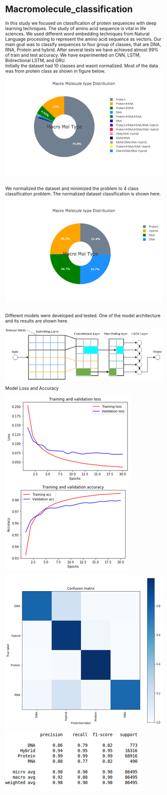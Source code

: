 # Macromolecule_classification
In this study we focused on classification of protein sequences with deep learning techniques. The study of amino acid sequence is vital in life sciences.  We used different word embedding techniques from Natural Language processing to represent the amino acid   sequence   as   vectors. Our main goal was to classify sequences to four group of classes, that are DNA, RNA, Protein and hybrid. After several tests we have achieved almost 99% of train and test accuracy. We have experimented on CNN, LSTM, Bidirectional LSTM, and GRU. 
</br>
Initially the dataset had 10 classes and wasnt normalized. Most of the data was from protein class as shown in figure below.</br>
![Screenshot](images/newplot.png)


</br>
We normalized the dataset and minimized the problem to 4 class classification problem. The normalized dataset classification is shown here.

![Screenshot](images/newplot1.png)

</br>
Different models were developed and tested. One of the model architecture and its results are shown here.</br>

![Screenshot](images/Model.png)

Model Loss and Accuracy

![Screenshot](images/Loss.png) ![Screenshot](images/Accuracy.png)

![Screenshot](images/Confusion_matrix.png)

![Screenshot](images/Results.png)
